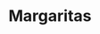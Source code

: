 ---
title: Margaritas
date: 
draft: false

# descripcion
description : Margaritas

materials: Plata 925

color: Rosa, Rojo, Naranja, Verde, Amarillo, Violeta y Blanco

dimensions: 0,6cm

code: 01-15-0140

type: "Aros"

categories: []

price: $570,00

# Images
# first image will be shown in the product page
images:
  # - image: "images/path_to_image"
  # La ubicacion de las imagenes es imagenes/Aros/Aros.Infantil/01-15-0140-margaritas
  - image: "./images/aros/infantil/01-15-0140-margaritas_a.JPG"
  - image: "./images/aros/infantil/01-15-0140-margaritas_b.JPG"
  - image: "./images/aros/infantil/01-15-0140-margaritas_c.JPG"
  - image: "./images/aros/infantil/01-15-0140-margaritas_d.JPG"
  - image: "./images/aros/infantil/01-15-0140-margaritas_e.JPG"
---